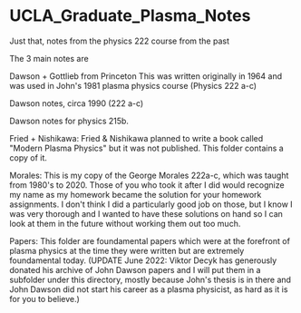 # UCLA_Graduate_Plasma_Notes

Just that, notes from the physics 222 course from the past

The 3 main notes are

Dawson + Gottlieb from Princeton  This was written originally in 1964 and was used in John's 1981 plasma physics course (Physics 222 a-c)

Dawson notes, circa 1990 (222 a-c)

Dawson notes for physics 215b.  

Fried + Nishikawa:  Fried & Nishikawa planned to write a book called "Modern Plasma Physics" but it was not published.  This folder contains a copy of it.

Morales:  This is my copy of the George Morales 222a-c, which was taught from 1980's to 2020.  Those of you who took it after I did would recognize my name as my homework became the solution for your homework assignments.  I don't think I did a particularly good job on those, but I know I was very thorough and I wanted to have these solutions on hand so I can look at them in the future without working them out too much.

Papers:  This folder are foundamental papers which were at the forefront of plasma physics at the time they were written but are extremely foundamental today.  (UPDATE June 2022:  Viktor Decyk has generously donated his archive of John Dawson papers and I will put them in a subfolder under this directory, mostly because John's thesis is in there and John Dawson did not start his career as a plasma physicist, as hard as it is for you to believe.)
